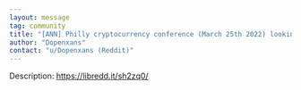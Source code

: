 ```yaml
---
layout: message
tag: community
title: "[ANN] Philly cryptocurrency conference (March 25th 2022) looking for Monero speakers"
author: "Dopenxans"	
contact: "u/Dopenxans (Reddit)"
---
```


Description: https://libredd.it/sh2zq0/

